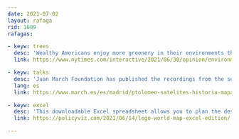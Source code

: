 ```yaml
---
date: 2021-07-02
layout: rafaga
rid: 1609
rafagas:

- keyw: trees
  desc: 'Wealthy Americans enjoy more greenery in their environments than other lower-income communities, a trend present in cities across the country'
  link: https://www.nytimes.com/interactive/2021/06/30/opinion/environmental-inequity-trees-critical-infrastructure.html

- keyw: talks
  desc: 'Juan March Foundation has published the recordings from the series of conferences "De Ptolomeo a los satélites: historia de los mapas"'
  lang: es
  link: https://www.march.es/es/madrid/ptolomeo-satelites-historia-mapas

- keyw: excel
  desc: 'This downloadable Excel spreadsheet allows you to plan the design of the oceans for the Lego World Map so you can do some tests and experiments'
  link: https://policyviz.com/2021/06/14/lego-world-map-excel-edition/

---
```

